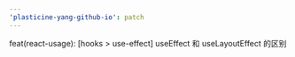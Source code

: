 ```yaml
---
'plasticine-yang-github-io': patch
---
```


feat(react-usage): [hooks > use-effect] useEffect 和 useLayoutEffect 的区别

